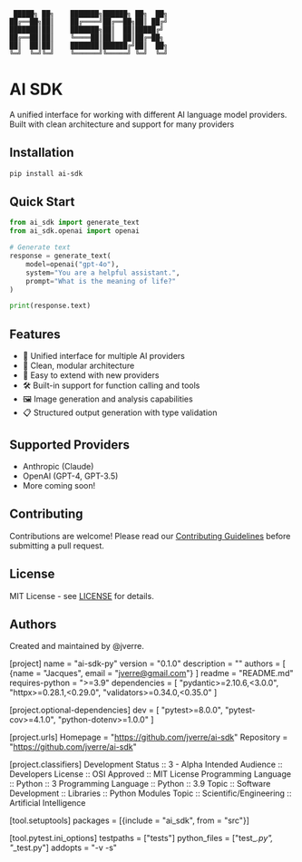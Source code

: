 ```ascii
 █████╗ ██╗    ███████╗██████╗ ██╗  ██╗
██╔══██╗██║    ██╔════╝██╔══██╗██║ ██╔╝
███████║██║    ███████╗██║  ██║█████╔╝ 
██╔══██║██║    ╚════██║██║  ██║██╔═██╗ 
██║  ██║██║    ███████║██████╔╝██║  ██╗
╚═╝  ╚═╝╚═╝    ╚══════╝╚═════╝ ╚═╝  ╚═╝
```

# AI SDK

A unified interface for working with different AI language model providers. Built with clean architecture and support for many providers

## Installation

```bash
pip install ai-sdk
```

## Quick Start

```python
from ai_sdk import generate_text
from ai_sdk.openai import openai

# Generate text
response = generate_text(
    model=openai("gpt-4o"),
    system="You are a helpful assistant.",
    prompt="What is the meaning of life?"
)

print(response.text)
```

## Features

- 🤖 Unified interface for multiple AI providers
- 🌟 Clean, modular architecture
- 🚀 Easy to extend with new providers
- 🛠️ Built-in support for function calling and tools
- 🖼️ Image generation and analysis capabilities
- 📋 Structured output generation with type validation

## Supported Providers

- Anthropic (Claude)
- OpenAI (GPT-4, GPT-3.5)
- More coming soon!

## Contributing

Contributions are welcome! Please read our [Contributing Guidelines](CONTRIBUTING.md) before submitting a pull request.

## License

MIT License - see [LICENSE](LICENSE) for details.

## Authors

Created and maintained by @jverre.







[project]
name = "ai-sdk-py"
version = "0.1.0"
description = ""
authors = [
    {name = "Jacques", email = "jverre@gmail.com"}
]
readme = "README.md"
requires-python = ">=3.9"
dependencies = [
    "pydantic>=2.10.6,<3.0.0",
    "httpx>=0.28.1,<0.29.0",
    "validators>=0.34.0,<0.35.0"
]

[project.optional-dependencies]
dev = [
    "pytest>=8.0.0",
    "pytest-cov>=4.1.0",
    "python-dotenv>=1.0.0"
]

[project.urls]
Homepage = "https://github.com/jverre/ai-sdk"
Repository = "https://github.com/jverre/ai-sdk"

[project.classifiers]
Development Status :: 3 - Alpha
Intended Audience :: Developers
License :: OSI Approved :: MIT License
Programming Language :: Python :: 3
Programming Language :: Python :: 3.9
Topic :: Software Development :: Libraries :: Python Modules
Topic :: Scientific/Engineering :: Artificial Intelligence

[tool.setuptools]
packages = [{include = "ai_sdk", from = "src"}]

[tool.pytest.ini_options]
testpaths = ["tests"]
python_files = ["test_*.py", "*_test.py"]
addopts = "-v -s"
